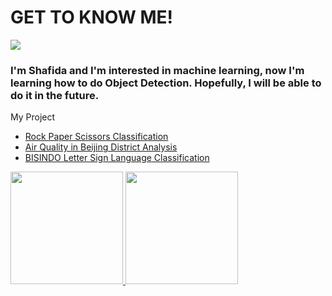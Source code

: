 <div style="display: block; align-items: center;">
  <h1 style="margin-right: 10px; align: left;">GET TO KNOW ME!</h1><img src="https://github.com/shafidaaaa/shafidaaaa/blob/main/pixel%20art%20totoro5.png" style="max-height: 150px; align: right;">
</div>

### I'm Shafida and I'm interested in machine learning, now I'm learning how to do Object Detection. Hopefully, I will be able to do it in the future.


My Project
- [Rock Paper Scissors Classification](https://github.com/shafidaaaa/dicoding-belajar/tree/main/Belajar%20Machine%20Learning%20untuk%20Pemula)
- [Air Quality in Beijing District Analysis](https://github.com/shafidaaaa/dicoding-belajar/tree/main/AIRQUALITYV2)
- [BISINDO Letter Sign Language Classification](https://github.com/shafidaaaa/Bangkit/tree/main/Capstone/model)

<p align="left" float="center">
<a href="https://github.com/shafidaaaa">
  <img height="180c" src="https://github-readme-stats.vercel.app/api?username=shafidaaaa&show_icons=true&theme=transparent"/>
  <img height="180cm" src="https://github-readme-stats.vercel.app/api/top-langs/?username=shafidaaaa&layout=compact&show_icons=true&theme=transparent"/>
</a>
</p>
